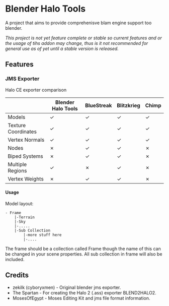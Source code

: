 # Blender Halo Tools

A project that aims to provide comprehenisve blam engine support too blender.

_This project is not yet feature complete or stable so current features and or the usage of tihs addon may change, thus is it not recommended for general use as of yet until a stable version is released._

## Features

### JMS Exporter
Halo CE exporter comparison

|                     | Blender Halo Tools | BlueStreak | Blitzkrieg | Chimp |
|---------------------|--------------------|------------|------------|-------|
| Models              |  ✓                 |  ✓         |  ✓         |  ✓    |
| Texture Coordinates |  ✓                 |  ✓         |  ✓         |  ✓    |
| Vertex Normals      |  ✓                 |  ✓         |  ✓         |  ✓    |
| Nodes               |  ✗                 |  ✓         |  ✓         |  ✗    |
| Biped Systems       |  ✗                 |  ✓         |  ✓         |  ✗    |
| Multiple Regions    |  ✓                 |  ✗         |  ✓         |  ✗    |
| Vertex Weights      |  ✗                 |  ✓         |  ✓         |  ✗    |

#### Usage
Model layout:
```
- Frame
    |-Terrain
    |-Sky
    |-.....
    |-Sub Collection
        |-more stuff here
        |-....
```
The frame should be a collection called Frame though the name of this can be changed in your scene properties. All sub collection in frame will also be included.

## Credits
* zekilk (cyboryxmen) - Original blender jms exporter.
* The Spartan - For creating the Halo 2 (.ass) exporter BLEND2HALO2.
* MosesOfEgypt - Moses Editing Kit and jms file format information.
